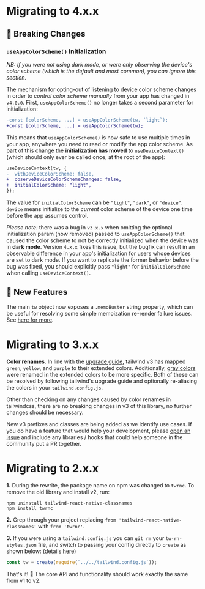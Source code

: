 # Migrating to 4.x.x

## 🚨 Breaking Changes

### `useAppColorScheme()` Initialization

_NB: If you were not using dark mode, or were only observing the device's color scheme
(which is the default and most common), you can ignore this section._

The mechanism for opting-out of listening to device color scheme changes in order to
_control color scheme manually_ from your app has changed in `v4.0.0`. First,
`useAppColorScheme()` no longer takes a second parameter for initialization:

```diff
-const [colorScheme, ...] = useAppColorScheme(tw, `light`);
+const [colorScheme, ...] = useAppColorScheme(tw);
```

This means that `useAppColorScheme()` is now safe to use multiple times in your app,
anywhere you need to read or modify the app color scheme. As part of this change the
**initialization has moved** to `useDeviceContext()` (which should only ever be called
once, at the root of the app):

```diff
useDeviceContext(tw, {
-  withDeviceColorScheme: false,
+  observeDeviceColorSchemeChanges: false,
+  initialColorScheme: "light",
});
```

The value for `initialColorScheme` can be `"light"`, `"dark"`, or `"device"`. `device`
means initialize to the _current_ color scheme of the device one time before the app
assumes control.

_Please note:_ there was a bug in `v3.x.x` when omitting the optional initialization param
(now removed) passed to `useAppColorScheme()` that caused the color scheme to not be
correctly initialized when the device was in **dark mode**. Version `4.x.x` fixes this
issue, but the bugfix can result in an observable difference in your app's initialization
for users whose devices are set to dark mode. If you want to replicate the former behavior
before the bug was fixed, you should explicitly pass `"light"` for `initialColorScheme`
when calling `useDeviceContext()`.

## 💃 New Features

The main `tw` object now exposes a `.memoBuster` string property, which can be useful for
resolving some simple memoization re-render failure issues. See
[here for more](./readme.md#memo-busting).

# Migrating to 3.x.x

**Color renames**. In line with the
[upgrade guide](https://tailwindcss.com/docs/upgrade-guide#removed-color-aliases),
tailwind v3 has mapped `green`, `yellow`, and `purple` to their extended colors.
Additionally,
[gray colors](https://tailwindcss.com/docs/upgrade-guide#renamed-gray-scales) were renamed
in the extended colors to be more specific. Both of these can be resolved by following
tailwind's upgrade guide and optionally re-aliasing the colors in your
`tailwind.config.js`.

Other than checking on any changes caused by color renames in tailwindcss, there are no
breaking changes in v3 of this library, no further changes should be necessary.

New v3 prefixes and classes are being added as we identify use cases. If you do have a
feature that would help your development, please
[open an issue](https://github.com/jaredh159/tailwind-react-native-classnames/issues/new)
and include any libraries / hooks that could help someone in the community put a PR
together.

# Migrating to 2.x.x

**1.** During the rewrite, the package name on npm was changed to `twrnc`. To remove the
old library and install v2, run:

```
npm uninstall tailwind-react-native-classnames
npm install twrnc
```

**2.** Grep through your project replacing `from 'tailwind-react-native-classnames'` with
`from 'twrnc'`.

**3.** If you were using a `tailwind.config.js` you can `git rm` your `tw-rn-styles.json`
file, and switch to passing your config directly to `create` as shown below: (details
[here](#customization))

```js
const tw = create(require(`../../tailwind.config.js`));
```

That's it! 🎉 The core API and functionality should work exactly the same from v1 to v2.
